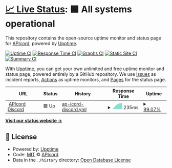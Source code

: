 # [📈 Live Status](https://APIcord.github.io/status): <!--live status--> **🟩 All systems operational**

This repository contains the open-source uptime monitor and status page for [APIcord](https://apicord.github.io), powered by [Upptime](https://github.com/upptime/upptime).

[![Uptime CI](https://github.com/APIcord/status/workflows/Uptime%20CI/badge.svg)](https://github.com/APIcord/status/actions?query=workflow%3A%22Uptime+CI%22)
[![Response Time CI](https://github.com/APIcord/status/workflows/Response%20Time%20CI/badge.svg)](https://github.com/APIcord/status/actions?query=workflow%3A%22Response+Time+CI%22)
[![Graphs CI](https://github.com/APIcord/status/workflows/Graphs%20CI/badge.svg)](https://github.com/APIcord/status/actions?query=workflow%3A%22Graphs+CI%22)
[![Static Site CI](https://github.com/APIcord/status/workflows/Static%20Site%20CI/badge.svg)](https://github.com/APIcord/status/actions?query=workflow%3A%22Static+Site+CI%22)
[![Summary CI](https://github.com/APIcord/status/workflows/Summary%20CI/badge.svg)](https://github.com/APIcord/status/actions?query=workflow%3A%22Summary+CI%22)

With [Upptime](https://upptime.js.org), you can get your own unlimited and free uptime monitor and status page, powered entirely by a GitHub repository. We use [Issues](https://github.com/APIcord/status/issues) as incident reports, [Actions](https://github.com/APIcord/status/actions) as uptime monitors, and [Pages](https://APIcord.github.io/status) for the status page.

<!--start: status pages-->
<!-- This summary is generated by Upptime (https://github.com/upptime/upptime) -->
<!-- Do not edit this manually, your changes will be overwritten -->
<!-- prettier-ignore -->
| URL | Status | History | Response Time | Uptime |
| --- | ------ | ------- | ------------- | ------ |
| <img alt="" src="https://favicons.githubusercontent.com/apidiscord.l64.repl.co" height="13"> [APIcord Discord](https://apidiscord.l64.repl.co) | 🟩 Up | [ap-icord-discord.yml](https://github.com/APIcord/status/commits/HEAD/history/ap-icord-discord.yml) | <details><summary><img alt="Response time graph" src="./graphs/ap-icord-discord/response-time-week.png" height="20"> 235ms</summary><br><a href="https://APIcord.github.io/status/history/ap-icord-discord"><img alt="Response time 235" src="https://img.shields.io/endpoint?url=https%3A%2F%2Fraw.githubusercontent.com%2FAPIcord%2Fstatus%2FHEAD%2Fapi%2Fap-icord-discord%2Fresponse-time.json"></a><br><a href="https://APIcord.github.io/status/history/ap-icord-discord"><img alt="24-hour response time 241" src="https://img.shields.io/endpoint?url=https%3A%2F%2Fraw.githubusercontent.com%2FAPIcord%2Fstatus%2FHEAD%2Fapi%2Fap-icord-discord%2Fresponse-time-day.json"></a><br><a href="https://APIcord.github.io/status/history/ap-icord-discord"><img alt="7-day response time 235" src="https://img.shields.io/endpoint?url=https%3A%2F%2Fraw.githubusercontent.com%2FAPIcord%2Fstatus%2FHEAD%2Fapi%2Fap-icord-discord%2Fresponse-time-week.json"></a><br><a href="https://APIcord.github.io/status/history/ap-icord-discord"><img alt="30-day response time 235" src="https://img.shields.io/endpoint?url=https%3A%2F%2Fraw.githubusercontent.com%2FAPIcord%2Fstatus%2FHEAD%2Fapi%2Fap-icord-discord%2Fresponse-time-month.json"></a><br><a href="https://APIcord.github.io/status/history/ap-icord-discord"><img alt="1-year response time 235" src="https://img.shields.io/endpoint?url=https%3A%2F%2Fraw.githubusercontent.com%2FAPIcord%2Fstatus%2FHEAD%2Fapi%2Fap-icord-discord%2Fresponse-time-year.json"></a></details> | <details><summary><a href="https://APIcord.github.io/status/history/ap-icord-discord">99.07%</a></summary><a href="https://APIcord.github.io/status/history/ap-icord-discord"><img alt="All-time uptime 99.07%" src="https://img.shields.io/endpoint?url=https%3A%2F%2Fraw.githubusercontent.com%2FAPIcord%2Fstatus%2FHEAD%2Fapi%2Fap-icord-discord%2Fuptime.json"></a><br><a href="https://APIcord.github.io/status/history/ap-icord-discord"><img alt="24-hour uptime 98.99%" src="https://img.shields.io/endpoint?url=https%3A%2F%2Fraw.githubusercontent.com%2FAPIcord%2Fstatus%2FHEAD%2Fapi%2Fap-icord-discord%2Fuptime-day.json"></a><br><a href="https://APIcord.github.io/status/history/ap-icord-discord"><img alt="7-day uptime 99.07%" src="https://img.shields.io/endpoint?url=https%3A%2F%2Fraw.githubusercontent.com%2FAPIcord%2Fstatus%2FHEAD%2Fapi%2Fap-icord-discord%2Fuptime-week.json"></a><br><a href="https://APIcord.github.io/status/history/ap-icord-discord"><img alt="30-day uptime 99.07%" src="https://img.shields.io/endpoint?url=https%3A%2F%2Fraw.githubusercontent.com%2FAPIcord%2Fstatus%2FHEAD%2Fapi%2Fap-icord-discord%2Fuptime-month.json"></a><br><a href="https://APIcord.github.io/status/history/ap-icord-discord"><img alt="1-year uptime 99.07%" src="https://img.shields.io/endpoint?url=https%3A%2F%2Fraw.githubusercontent.com%2FAPIcord%2Fstatus%2FHEAD%2Fapi%2Fap-icord-discord%2Fuptime-year.json"></a></details>

<!--end: status pages-->

[**Visit our status website →**](https://APIcord.github.io/status)

## 📄 License

- Powered by: [Upptime](https://github.com/upptime/upptime)
- Code: [MIT](./LICENSE) © [APIcord](https://apicord.github.io)
- Data in the `./history` directory: [Open Database License](https://opendatacommons.org/licenses/odbl/1-0/)
